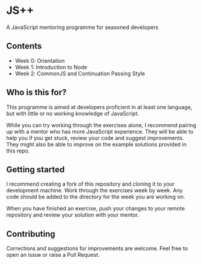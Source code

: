 # JS++
A JavaScript mentoring programme for seasoned developers

## Contents 

- Week 0: Orientation
- Week 1: Introduction to Node
- Week 2: CommonJS and Continuation Passing Style

## Who is this for?

This programme is aimed at developers proficient in at least one language, 
but with little or no working knowledge of JavaScript.

While you can try working through the exercises alone, I recommend pairing 
up with a mentor who has more JavaScript experience. They will be able to 
help you if you get stuck, review your code and suggest improvements. They
might also be able to improve on the example solutions provided in this repo.

## Getting started

I recommend creating a fork of this repository and cloning it to your development
machine. Work through the exercises week by week. Any code should be added to the
directory for the week you are working on.

When you have finished an exercise, push your changes to your remote repository 
and review your solution with your mentor.

## Contributing

Corrections and suggestions for improvements are welcome. Feel free to open an
issue or raise a Pull Request.